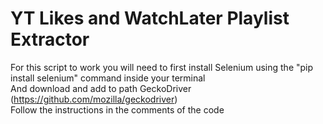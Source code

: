 # YT Likes and WatchLater Playlist Extractor
For this script to work you will need to first install Selenium using the "pip install selenium" command inside your terminal      
And download and add to path GeckoDriver (https://github.com/mozilla/geckodriver)  
Follow the instructions in the comments of the code
